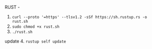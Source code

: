 RUST - 

1. `curl --proto '=https' --tlsv1.2 -sSf https://sh.rustup.rs -o rust.sh`
2. `sudo chmod +x rust.sh`
3. `./rust.sh`

update 
4. `rustup self update`